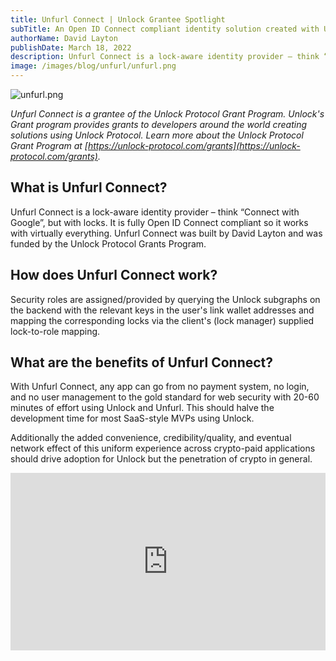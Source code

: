 ```yaml
---
title: Unfurl Connect | Unlock Grantee Spotlight
subTitle: An Open ID Connect compliant identity solution created with Unlock Protocol NFTs
authorName: David Layton
publishDate: March 18, 2022
description: Unfurl Connect is a lock-aware identity provider – think “Connect with Google”, but with locks. It is fully Open ID Connect compliant so it works with virtually everything. Unfurl Connect was built by David Layton and was funded by the Unlock Protocol Grants Program.
image: /images/blog/unfurl/unfurl.png
---
```


![unfurl.png](/images/blog/unfurl/unfurl.png)

_Unfurl Connect is a grantee of the Unlock Protocol Grant Program. Unlock's Grant program provides grants to developers around the world creating solutions using Unlock Protocol. Learn more about the Unlock Protocol Grant Program at [https://unlock-protocol.com/grants](https://unlock-protocol.com/grants)._

## What is Unfurl Connect?
Unfurl Connect is a lock-aware identity provider – think “Connect with Google”, but with locks. It is fully Open ID Connect compliant so it works with virtually everything. Unfurl Connect was built by David Layton and was funded by the Unlock Protocol Grants Program. 

## How does Unfurl Connect work?
Security roles are assigned/provided by querying the Unlock subgraphs on the backend with the relevant keys in the user's link wallet addresses and mapping the corresponding locks via the client's (lock manager) supplied lock-to-role mapping.

## What are the benefits of Unfurl Connect?
With Unfurl Connect, any app can go from no payment system, no login, and no user management to the gold standard for web security with 20-60 minutes of effort using Unlock and Unfurl. This should halve the development time for most SaaS-style MVPs using Unlock.

Additionally the added convenience, credibility/quality, and eventual network effect of this uniform experience across crypto-paid applications should drive adoption for Unlock but the penetration of crypto in general.
 
<div style="position: relative; overflow: hidden; width: 100%; padding-top: 56.25%;"><iframe style="position: absolute; top: 0; left: 0; bottom: 0; right: 0; width: 100%; height: 100%;" src="https://www.youtube.com/embed/bGV-W9i9GWM" title="YouTube video player" frameborder="0" allow="accelerometer; autoplay; clipboard-write; encrypted-media; gyroscope; picture-in-picture" allowfullscreen></iframe></div>
